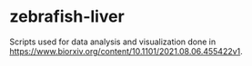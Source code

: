 # zebrafish-liver

Scripts used for data analysis and visualization done in https://www.biorxiv.org/content/10.1101/2021.08.06.455422v1. 
